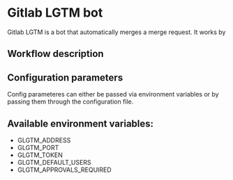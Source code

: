 # Gitlab LGTM bot

Gitlab LGTM is a bot that automatically merges a merge request.
It works by

## Workflow description

## Configuration parameters

Config parameteres can either be passed via environment variables or by passing them through the configuration file.

## Available environment variables:

* GLGTM_ADDRESS
* GLGTM_PORT
* GLGTM_TOKEN
* GLGTM_DEFAULT_USERS
* GLGTM_APPROVALS_REQUIRED